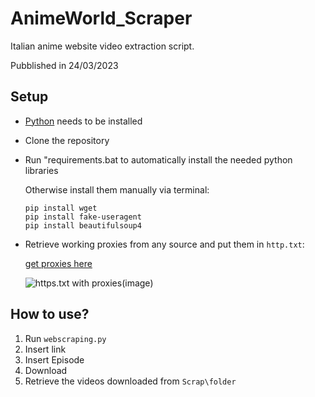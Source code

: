 # AnimeWorld_Scraper
Italian anime website video extraction script.

Pubblished in 24/03/2023

## Setup

+ [Python](https://www.python.org/downloads/) needs to be installed

+ Clone the repository

+ Run "requirements.bat to automatically install the needed python libraries

   Otherwise install them manually via terminal:
  ```
  pip install wget
  pip install fake-useragent
  pip install beautifulsoup4
  ```
+ Retrieve working proxies from any source and put them in `http.txt`:
  
    [get proxies here](https://raw.githubusercontent.com/clarketm/proxy-list/master/proxy-list-raw.txt)
    
    ![https.txt with proxies(image)](https://i.imgur.com/CyXjBg8.png)
## How to use?
1. Run `webscraping.py`
2. Insert link
3. Insert Episode
4. Download
5. Retrieve the videos downloaded from `Scrap\folder`
